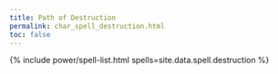 ```yaml
---
title: Path of Destruction
permalink: char_spell_destruction.html
toc: false
---
```


{% include power/spell-list.html spells=site.data.spell.destruction %}